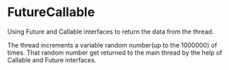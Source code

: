 # FutureCallable
Using Future and Callable interfaces to return the data from the thread.

The thread increments a variable random number(up to the 1000000) of times. That random number get returned to the main thread by the help of Callable and Future interfaces.
